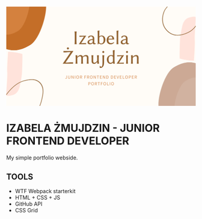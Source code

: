 
![cover](./public/og-portfolio.png)

# IZABELA ŻMUJDZIN - JUNIOR FRONTEND DEVELOPER

My simple portfolio webside.

## TOOLS

- WTF Webpack starterkit
- HTML + CSS + JS
- GitHub API
- CSS Grid


